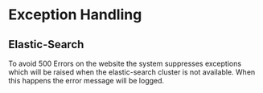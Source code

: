 # Exception Handling

## Elastic-Search

To avoid 500 Errors on the website the system suppresses exceptions which will be raised when the elastic-search cluster
is not available. When this happens the error message will be logged.
